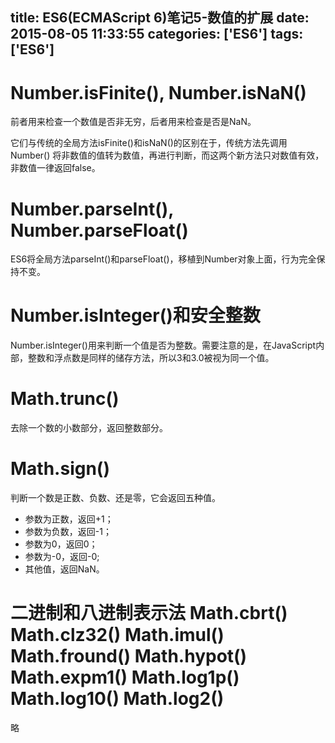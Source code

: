 title: ES6(ECMAScript 6)笔记5-数值的扩展
date: 2015-08-05 11:33:55
categories: ['ES6']
tags: ['ES6']
---

# Number.isFinite(), Number.isNaN()
前者用来检查一个数值是否非无穷，后者用来检查是否是NaN。

它们与传统的全局方法isFinite()和isNaN()的区别在于，传统方法先调用Number()
将非数值的值转为数值，再进行判断，而这两个新方法只对数值有效，非数值一律返回false。


# Number.parseInt(), Number.parseFloat()
ES6将全局方法parseInt()和parseFloat()，移植到Number对象上面，行为完全保持不变。

<!-- more -->

# Number.isInteger()和安全整数
Number.isInteger()用来判断一个值是否为整数。需要注意的是，在JavaScript内部，整数和浮点数是同样的储存方法，所以3和3.0被视为同一个值。

# Math.trunc()
去除一个数的小数部分，返回整数部分。

# Math.sign()
判断一个数是正数、负数、还是零，它会返回五种值。

* 参数为正数，返回+1；
* 参数为负数，返回-1；
* 参数为0，返回0；
* 参数为-0，返回-0;
* 其他值，返回NaN。



# 二进制和八进制表示法 Math.cbrt() Math.clz32() Math.imul() Math.fround() Math.hypot() Math.expm1() Math.log1p() Math.log10() Math.log2()
略
